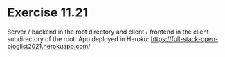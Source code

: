 # Exercise 11.21

Server / backend in the root directory and client / frontend in the client subdirectory of the root.
App deployed in Heroku: https://full-stack-open-bloglist2021.herokuapp.com/